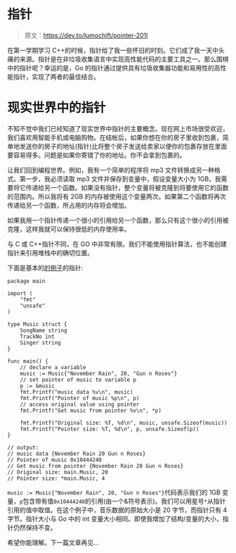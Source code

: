 # 指针

> 原文：<https://dev.to/lumochift/pointer-201l>

在第一学期学习 C++的时候，指针给了我一些怀旧的时刻。它们成了我一天中头痛的来源。指针是在非垃圾收集语言中实现高性能代码的主要工具之一。那么围棋中的指针呢？幸运的是，Go 的指针通过提供具有垃圾收集器功能和易用性的高性能指针，实现了两者的最佳结合。

# 现实世界中的指针

不知不觉中我们已经知道了现实世界中指针的主要概念。现在网上市场很受欢迎，我们喜欢用智能手机或电脑购物。在结帐后，如果你想在你的房子里收到包裹，简单地发送你的房子的地址(指针)比将整个房子发送给卖家以便你的包裹存放在里面要容易得多。问题是如果你寄错了你的地址。你不会拿到包裹的。

让我们回到编程世界。例如，我有一个简单的程序将 mp3 文件转换成另一种格式。第一步，我必须读取 mp3 文件并保存到变量中，假设变量大小为 1GB，我需要将它传递给另一个函数。如果没有指针，整个变量将被克隆到将要使用它的函数的范围内。所以我将有 2GB 的内存被使用这个变量两次。如果第二个函数将再次传递给另一个函数，所占用的内存将会增加。

如果我用一个指针传递一个很小的引用给另一个函数，那么只有这个很小的引用被克隆，这样我就可以保持很低的内存使用率。

与 C 或 C++指针不同，在 GO 中非常有限。我们不能使用指针算法，也不能创建指针来引用堆栈中的确切位置。

下面是基本的[的例子](%5Bhttps://play.golang.org/p/FqVdZ6ntLN%5D(https://play.golang.org/p/FqVdZ6ntLN))的指针:

```
package main

import (
    "fmt"
    "unsafe"
)

type Music struct {
    SongName string
    TrackNo int
    Singer string
}

func main() {
    // declare a variable
    music := Music{"November Rain", 20, "Gun n Roses"}
    // set pointer of music to variable p
    p := &music
    fmt.Printf("music data %v\n", music)
    fmt.Printf("Pointer of music %p\n", p)
    // access original value using pointer
    fmt.Printf("Get music from pointer %v\n", *p)

    fmt.Printf("Original size: %T, %d\n", music, unsafe.Sizeof(music))
    fmt.Printf("Pointer size: %T, %d\n", p, unsafe.Sizeof(p))
}

// output:
// music data {November Rain 20 Gun n Roses}
// Pointer of music 0x10444240
// Get music from pointer {November Rain 20 Gun n Roses}
// Original size: main.Music, 20
// Pointer size: *main.Music, 4 
```

`music := Music{"November Rain", 20, "Gun n Roses"}`代码表示我们的 1GB 变量，`p`包含带有值`0x10444240`的引用(由一个&符号表示)。我们可以用星号`*`从指针引用的值中取值。在这个例子中，音乐数据的原始大小是 20 字节，而指针只有 4 字节。指针大小与 Go 中的 int 变量大小相同。即使我增加了结构/变量的大小，指针仍然保持不变。

希望你能理解。下一篇文章再见…